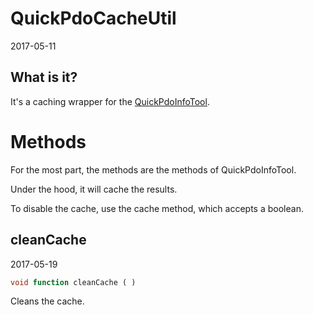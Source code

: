 QuickPdoCacheUtil
=================
2017-05-11



What is it?
-------------------


It's a caching wrapper for the [QuickPdoInfoTool](https://github.com/lingtalfi/QuickPdo/blob/master/QuickPdoInfoTool.md).
 



 


Methods
==============

For the most part, the methods are the methods of QuickPdoInfoTool.

Under the hood, it will cache the results.

To disable the cache, use the cache method, which accepts a boolean.




cleanCache
----------------
2017-05-19



```php
void function cleanCache ( )
```

Cleans the cache.
 
